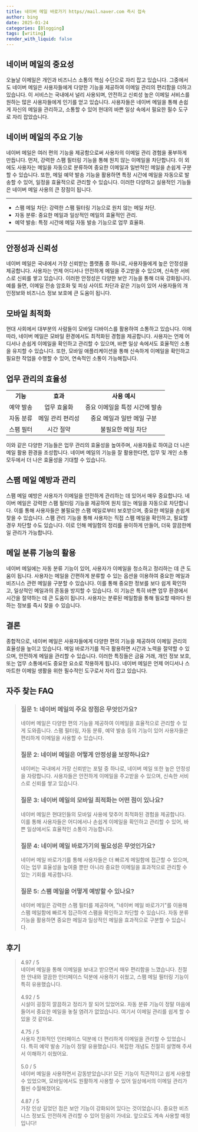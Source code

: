 ```yaml
---
title: 네이버 메일 바로가기 https//mail.naver.com 즉시 접속
author: bing
date: 2025-01-24
categories: [Blogging]
tags: [writing]
render_with_liquid: false
---
```



<h2 id='네이버 메일의 중요성'>네이버 메일의 중요성</h2>

<p>오늘날 이메일은 개인과 비즈니스 소통의 핵심 수단으로 자리 잡고 있습니다. 그중에서도 네이버 메일은 사용자들에게 다양한 기능을 제공하여 이메일 관리의 편리함을 더하고 있습니다. 이 서비스는 국내에서 널리 사용되며, 안전하고 신뢰성 높은 이메일 서비스를 원하는 많은 사용자들에게 인기를 얻고 있습니다. 사용자들은 네이버 메일을 통해 손쉽게 자신의 메일을 관리하고, 소통할 수 있어 현대의 바쁜 일상 속에서 필요한 필수 도구로 자리 잡았습니다.</p>

<h2 id='네이버 메일의 주요 기능'>네이버 메일의 주요 기능</h2>

<p>네이버 메일은 여러 편의 기능을 제공함으로써 사용자의 이메일 관리 경험을 풍부하게 만듭니다. 먼저, 강력한 스팸 필터링 기능을 통해 원치 않는 이메일을 차단합니다. 이 외에도 사용자는 메일을 자동으로 분류하여 중요한 이메일과 일반적인 메일을 손쉽게 구분할 수 있습니다. 또한, 메일 예약 발송 기능을 활용하면 특정 시간에 메일을 자동으로 발송할 수 있어, 일정을 효율적으로 관리할 수 있습니다. 이러한 다양하고 실용적인 기능들은 네이버 메일 사용의 큰 장점이 됩니다.</p>

<hr />

<ul>
    <li>스팸 메일 차단: 강력한 스팸 필터링 기능으로 원치 않는 메일 차단.</li>
    <li>자동 분류: 중요한 메일과 일상적인 메일의 효율적인 관리.</li>
    <li>예약 발송: 특정 시간에 메일 자동 발송 기능으로 업무 효율화.</li>
</ul>

<hr />

<h2 id='안정성과 신뢰성'>안정성과 신뢰성</h2>

<p>네이버 메일은 국내에서 가장 신뢰받는 플랫폼 중 하나로, 사용자들에게 높은 안정성을 제공합니다. 사용자는 언제 어디서나 안전하게 메일을 주고받을 수 있으며, 신속한 서비스로 신뢰를 쌓고 있습니다. 이러한 안정성은 다양한 보안 기능을 통해 더욱 강화됩니다. 예를 들면, 이메일 전송 암호화 및 피싱 사이트 차단과 같은 기능이 있어 사용자들의 개인정보와 비즈니스 정보 보호에 큰 도움이 됩니다.</p>

<h2 id='모바일 최적화'>모바일 최적화</h2>

<p>현대 사회에서 대부분의 사람들이 모바일 디바이스를 활용하여 소통하고 있습니다. 이에 따라, 네이버 메일은 모바일 환경에서도 최적화된 경험을 제공합니다. 사용자는 언제 어디서나 손쉽게 이메일을 확인하고 관리할 수 있으며, 바쁜 일상 속에서도 효율적인 소통을 유지할 수 있습니다. 또한, 모바일 애플리케이션을 통해 신속하게 이메일을 확인하고 필요한 작업을 수행할 수 있어, 연속적인 소통이 가능해집니다.</p>

<h2 id='업무 관리의 효율성'>업무 관리의 효율성</h2>

<table>
    <tr>
        <td style="text-align: center; height: 17px;"><b>기능</b></td>
        <td style="text-align: center; height: 17px;"><b>효과</b></td>
        <td style="text-align: center; height: 17px;"><b>사용 예시</b></td>
    </tr>
    <tr>
        <td style="text-align: center; height: 17px;">예약 발송</td>
        <td style="text-align: center; height: 17px;">업무 효율화</td>
        <td style="text-align: center; height: 17px;">중요 이메일을 특정 시간에 발송</td>
    </tr>
    <tr>
        <td style="text-align: center; height: 17px;">자동 분류</td>
        <td style="text-align: center; height: 17px;">메일 관리 편리성</td>
        <td style="text-align: center; height: 17px;">중요 메일과 일반 메일 구분</td>
    </tr>
    <tr>
        <td style="text-align: center; height: 17px;">스팸 필터</td>
        <td style="text-align: center; height: 17px;">시간 절약</td>
        <td style="text-align: center; height: 17px;">불필요한 메일 차단</td>
    </tr>
</table>

<p>이와 같은 다양한 기능들은 업무 관리의 효율성을 높여주며, 사용자들로 하여금 더 나은 메일 활용 환경을 조성합니다. 네이버 메일의 기능을 잘 활용한다면, 업무 및 개인 소통 모두에서 더 나은 효율성을 기대할 수 있습니다.</p>

<h2 id='스팸 메일 예방과 관리'>스팸 메일 예방과 관리</h2>

<p>스팸 메일 예방은 사용자가 이메일을 안전하게 관리하는 데 있어서 매우 중요합니다. 네이버 메일은 강력한 스팸 필터링 기능을 제공하여 원치 않는 메일을 자동으로 차단합니다. 이를 통해 사용자들은 불필요한 스팸 메일로부터 보호받으며, 중요한 메일을 손쉽게 찾을 수 있습니다. 스팸 관리 기능을 통해 사용자는 직접 스팸 메일을 확인하고, 필요할 경우 차단할 수도 있습니다. 이로 인해 메일함의 정리를 용이하게 만들어, 더욱 깔끔한메일 관리가 가능합니다.</p>

<h2 id='메일 분류 기능의 활용'>메일 분류 기능의 활용</h2>

<p>네이버 메일에는 자동 분류 기능이 있어, 사용자가 이메일을 청소하고 정리하는 데 큰 도움이 됩니다. 사용자는 메일을 간편하게 분류할 수 있는 옵션을 이용하여 중요한 메일과 비즈니스 관련 메일을 구분할 수 있습니다. 이를 통해 중요한 정보를 보다 쉽게 확인하고, 일상적인 메일과의 혼동을 방지할 수 있습니다. 이 기능은 특히 바쁜 업무 환경에서 시간을 절약하는 데 큰 도움이 됩니다. 사용자는 분류된 메일함을 통해 필요할 때마다 원하는 정보를 즉시 찾을 수 있습니다.</p>

<h2 id='결론'>결론</h2>

<p>종합적으로, 네이버 메일은 사용자들에게 다양한 편의 기능을 제공하여 이메일 관리의 효율성을 높이고 있습니다. 메일 바로가기를 적극 활용하면 시간과 노력을 절약할 수 있으며, 안전하게 메일을 관리할 수 있습니다. 이러한 특징들은 금융 거래, 개인 정보 보호, 또는 업무 소통에서도 중요한 요소로 작용하게 됩니다. 네이버 메일은 언제 어디서나 스마트한 이메일 생활을 위한 필수적인 도구로서 자리 잡고 있습니다.</p>


<h2 id='자주_찾는_FAQ'>자주 찾는 FAQ</h2>
<div itemscope="" itemtype="https://schema.org/FAQPage"> 
<blockquote> 
<div itemscope="" itemprop="mainEntity" itemtype="https://schema.org/Question"> 
<h3 itemprop="name">질문 1: 네이버 메일의 주요 장점은 무엇인가요?</h3> 
<div itemscope="" itemprop="acceptedAnswer" itemtype="https://schema.org/Answer"> 
<span itemprop="text"> 
<p>네이버 메일은 다양한 편의 기능을 제공하여 이메일을 효율적으로 관리할 수 있게 도와줍니다. 스팸 필터링, 자동 분류, 예약 발송 등의 기능이 있어 사용자들은 편리하게 이메일을 사용할 수 있습니다.</p> 
</span> 
</div> 
</div> 

<div itemscope="" itemprop="mainEntity" itemtype="https://schema.org/Question"> 
<h3 itemprop="name">질문 2: 네이버 메일은 어떻게 안정성을 보장하나요?</h3> 
<div itemscope="" itemprop="acceptedAnswer" itemtype="https://schema.org/Answer"> 
<span itemprop="text"> 
<p>네이버는 국내에서 가장 신뢰받는 포털 중 하나로, 네이버 메일 또한 높은 안정성을 자랑합니다. 사용자들은 안전하게 이메일을 주고받을 수 있으며, 신속한 서비스로 신뢰를 쌓고 있습니다.</p> 
</span> 
</div> 
</div> 

<div itemscope="" itemprop="mainEntity" itemtype="https://schema.org/Question"> 
<h3 itemprop="name">질문 3: 네이버 메일의 모바일 최적화는 어떤 점이 있나요?</h3> 
<div itemscope="" itemprop="acceptedAnswer" itemtype="https://schema.org/Answer"> 
<span itemprop="text"> 
<p>네이버 메일은 현대인들의 모바일 사용에 맞추어 최적화된 경험을 제공합니다. 이를 통해 사용자들은 어디에서나 손쉽게 이메일을 확인하고 관리할 수 있어, 바쁜 일상에서도 효율적인 소통이 가능합니다.</p> 
</span> 
</div> 
</div> 

<div itemscope="" itemprop="mainEntity" itemtype="https://schema.org/Question"> 
<h3 itemprop="name">질문 4: 네이버 메일 바로가기의 필요성은 무엇인가요?</h3> 
<div itemscope="" itemprop="acceptedAnswer" itemtype="https://schema.org/Answer"> 
<span itemprop="text"> 
<p>네이버 메일 바로가기를 통해 사용자들은 더 빠르게 메일함에 접근할 수 있으며, 이는 업무 효율성을 높여줄 뿐만 아니라 중요한 이메일을 효과적으로 관리할 수 있는 기회를 제공합니다.</p> 
</span> 
</div> 
</div> 

<div itemscope="" itemprop="mainEntity" itemtype="https://schema.org/Question"> 
<h3 itemprop="name">질문 5: 스팸 메일을 어떻게 예방할 수 있나요?</h3> 
<div itemscope="" itemprop="acceptedAnswer" itemtype="https://schema.org/Answer"> 
<span itemprop="text"> 
<p>네이버 메일은 강력한 스팸 필터를 제공하며, "네이버 메일 바로가기"를 이용해 스팸 메일함에 빠르게 접근하여 스팸을 확인하고 차단할 수 있습니다. 자동 분류 기능을 활용하면 중요한 메일과 일상적인 메일을 효과적으로 구분할 수 있습니다.</p> 
</span> 
</div> 
</div> 

</blockquote> 
</div>
<h2 id='후기'>후기</h2>
<div itemscope itemtype="https://schema.org/Product">
  <blockquote>
  <div itemprop="review" itemscope itemtype="https://schema.org/Review">
      <div itemprop="reviewRating" itemscope itemtype="https://schema.org/Rating"> <span itemprop="ratingValue">4.97</span> / <span itemprop="bestRating">5</span> </div>
      <span itemprop="reviewBody">네이버 메일을 통해 이메일을 보내고 받으면서 매우 편리함을 느꼈습니다. 친절한 안내와 깔끔한 인터페이스 덕분에 사용하기 쉬웠고, 스팸 메일 필터링 기능이 특히 유용했습니다.</span>
  </div>
  <br>
  <div itemprop="review" itemscope itemtype="https://schema.org/Review">
      <div itemprop="reviewRating" itemscope itemtype="https://schema.org/Rating"> <span itemprop="ratingValue">4.92</span> / <span itemprop="bestRating">5</span> </div>
      <span itemprop="reviewBody">시설이 굉장히 깔끔하고 정리가 잘 되어 있었어요. 자동 분류 기능이 정말 마음에 들어서 중요한 메일을 놓칠 염려가 없었습니다. 여기서 이메일 관리를 쉽게 할 수 있을 것 같아요.</span>
  </div>
  <br>
  <div itemprop="review" itemscope itemtype="https://schema.org/Review">
      <div itemprop="reviewRating" itemscope itemtype="https://schema.org/Rating"> <span itemprop="ratingValue">4.75</span> / <span itemprop="bestRating">5</span> </div>
      <span itemprop="reviewBody">사용자 친화적인 인터페이스 덕분에 더 편리하게 이메일을 관리할 수 있었습니다. 특히 예약 발송 기능이 정말 유용했습니다. 복잡한 개념도 친절히 설명해 주셔서 이해하기 쉬웠어요.</span>
  </div>
  <br>
  <div itemprop="review" itemscope itemtype="https://schema.org/Review">
      <div itemprop="reviewRating" itemscope itemtype="https://schema.org/Rating"> <span itemprop="ratingValue">5.0</span> / <span itemprop="bestRating">5</span> </div>
      <span itemprop="reviewBody">네이버 메일을 사용하면서 감동받았습니다! 모든 기능이 직관적이고 쉽게 사용할 수 있었으며, 모바일에서도 원활하게 사용할 수 있어 일상에서의 이메일 관리가 훨씬 수월해졌어요.</span>
  </div>
  <br>
  <div itemprop="review" itemscope itemtype="https://schema.org/Review">
      <div itemprop="reviewRating" itemscope itemtype="https://schema.org/Rating"> <span itemprop="ratingValue">4.87</span> / <span itemprop="bestRating">5</span> </div>
      <span itemprop="reviewBody">가장 인상 깊었던 점은 보안 기능이 강화되어 있다는 것이었습니다. 중요한 비즈니스 정보도 안전하게 관리할 수 있어 믿음이 가네요. 앞으로도 계속 사용할 예정입니다!</span>
  </div>
  </blockquote>
</div>
